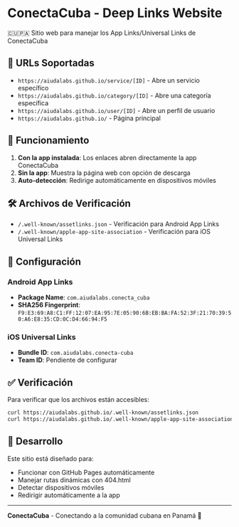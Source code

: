 # ConectaCuba - Deep Links Website

🇨🇺🇵🇦 Sitio web para manejar los App Links/Universal Links de ConectaCuba

## 🔗 URLs Soportadas

- `https://aiudalabs.github.io/service/[ID]` - Abre un servicio específico
- `https://aiudalabs.github.io/category/[ID]` - Abre una categoría específica  
- `https://aiudalabs.github.io/user/[ID]` - Abre un perfil de usuario
- `https://aiudalabs.github.io/` - Página principal

## 📱 Funcionamiento

1. **Con la app instalada**: Los enlaces abren directamente la app ConectaCuba
2. **Sin la app**: Muestra la página web con opción de descarga
3. **Auto-detección**: Redirige automáticamente en dispositivos móviles

## 🛠️ Archivos de Verificación

- `/.well-known/assetlinks.json` - Verificación para Android App Links
- `/.well-known/apple-app-site-association` - Verificación para iOS Universal Links

## 🚀 Configuración

### Android App Links
- **Package Name**: `com.aiudalabs.conecta_cuba`
- **SHA256 Fingerprint**: `F9:E3:69:A8:C1:FF:12:07:EA:95:7E:05:90:6B:EB:BA:FA:52:3F:21:70:39:50:A6:E8:35:CD:0C:D4:66:94:F5`

### iOS Universal Links
- **Bundle ID**: `com.aiudalabs.conecta-cuba`
- **Team ID**: Pendiente de configurar

## ✅ Verificación

Para verificar que los archivos están accesibles:

```bash
curl https://aiudalabs.github.io/.well-known/assetlinks.json
curl https://aiudalabs.github.io/.well-known/apple-app-site-association
```

## 🔧 Desarrollo

Este sitio está diseñado para:
- Funcionar con GitHub Pages automáticamente
- Manejar rutas dinámicas con 404.html
- Detectar dispositivos móviles
- Redirigir automáticamente a la app

---

**ConectaCuba** - Conectando a la comunidad cubana en Panamá 🤝